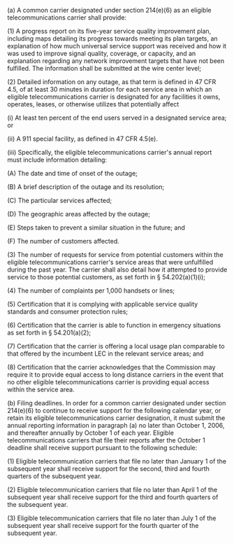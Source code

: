 (a) A common carrier designated under section 214(e)(6) as an eligible telecommunications carrier shall provide:

(1) A progress report on its five-year service quality improvement plan, including maps detailing its progress towards meeting its plan targets, an explanation of how much universal service support was received and how it was used to improve signal quality, coverage, or capacity, and an explanation regarding any network improvement targets that have not been fulfilled. The information shall be submitted at the wire center level;

(2) Detailed information on any outage, as that term is defined in 47 CFR 4.5, of at least 30 minutes in duration for each service area in which an eligible telecommunications carrier is designated for any facilities it owns, operates, leases, or otherwise utilizes that potentially affect

(i) At least ten percent of the end users served in a designated service area; or

(ii) A 911 special facility, as defined in 47 CFR 4.5(e).

(iii) Specifically, the eligible telecommunications carrier's annual report must include information detailing:

(A) The date and time of onset of the outage;

(B) A brief description of the outage and its resolution;

(C) The particular services affected;

(D) The geographic areas affected by the outage;
              

(E) Steps taken to prevent a similar situation in the future; and

(F) The number of customers affected.

(3) The number of requests for service from potential customers within the eligible telecommunications carrier's service areas that were unfulfilled during the past year. The carrier shall also detail how it attempted to provide service to those potential customers, as set forth in § 54.202(a)(1)(i);

(4) The number of complaints per 1,000 handsets or lines;

(5) Certification that it is complying with applicable service quality standards and consumer protection rules;

(6) Certification that the carrier is able to function in emergency situations as set forth in § 54.201(a)(2);

(7) Certification that the carrier is offering a local usage plan comparable to that offered by the incumbent LEC in the relevant service areas; and

(8) Certification that the carrier acknowledges that the Commission may require it to provide equal access to long distance carriers in the event that no other eligible telecommunications carrier is providing equal access within the service area.

(b) Filing deadlines. In order for a common carrier designated under section 214(e)(6) to continue to receive support for the following calendar year, or retain its eligible telecommunications carrier designation, it must submit the annual reporting information in paragraph (a) no later than October 1, 2006, and thereafter annually by October 1 of each year. Eligible telecommunications carriers that file their reports after the October 1 deadline shall receive support pursuant to the following schedule:

(1) Eligible telecommunication carriers that file no later than January 1 of the subsequent year shall receive support for the second, third and fourth quarters of the subsequent year.

(2) Eligible telecommunication carriers that file no later than April 1 of the subsequent year shall receive support for the third and fourth quarters of the subsequent year.

(3) Eligible telecommunication carriers that file no later than July 1 of the subsequent year shall receive support for the fourth quarter of the subsequent year.

